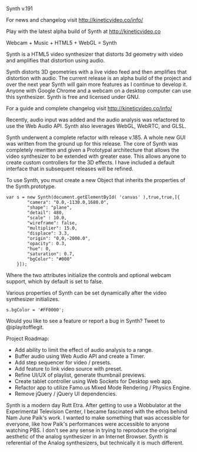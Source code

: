 Synth v.191


For news and changelog visit http://kineticvideo.co/info/

Play with the latest alpha build of Synth at http://kineticvideo.co


Webcam + Music + HTML5 + WebGL = Synth

Synth is a HTML5 video synthesizer that distorts 3d geometry with video and amplifies that distortion using audio.

Synth distorts 3D geometries with a live video feed and then amplifies that distortion with audio. The current release is an alpha build of the project and over the next year Synth will gain more features as I continue to develop it. Anyone with Google Chrome and a webcam on a desktop computer can use this synthesizer. Synth is free and licensed under GNU.

For a guide and complete changelog visit http://kineticvideo.co/info/

Recently, audio input was added and the audio analysis was refactored to use the Web Audio API. Synth also leverages WebGL, WebRTC, and GLSL. 

Synth underwent a complete refactor with release v.185. A whole new GUI was written from the ground up for this release. The core of Synth was completely rewritten and given a Prototypal architecture that allows the video synthesizer to be extended with greater ease. This allows anyone to create custom controllers for the 3D effects. I have included a default interface that in subsequent releases will be refined.

To use Synth, you must create a new Object that inherits the properties of the Synth.prototype.

```
var s = new Synth(document.getElementById( 'canvas' ),true,true,[{
        "camera": "0.0,-1130.0,1680.0",
        "shape": "plane",
        "detail": 480,
        "scale" : 10.0,
        "wireframe": false,
        "multiplier": 15.0,
        "displace": 3.3,
        "origin": "0,0,-2000.0",
        "opacity": 0.3,
        "hue": 0,
        "saturation": 0.7,
        "bgColor": "#000"
    }]);
```

Where the two attributes initialize the controls and optional webcam support, which by default is set to false.

Various properties of Synth can be set dynamically after the video synthesizer initializes. 

```
s.bgColor = '#FF0000';

```


Would you like to see a feature or report a bug in Synth? Tweet to @iplayitofflegit.

Project Roadmap:

- Add ability to limit the effect of audio analysis to a range.
- Buffer audio using Web Audio API and create a Timer.
- Add step sequencer for video / presets.
- Add feature to link video source with preset.
- Refine UI/UX of playlist, generate thumbnail previews.
- Create tablet controller using Web Sockets for Desktop web app.
- Refactor app to utilize Famo.us Mixed Mode Rendering / Physics Engine.
- Remove jQuery / jQuery UI dependencies.

Synth is a modern day Rutt Etra. After getting to use a Wobbulator at the Experimental Television Center, I became fascinated with the ethos behind Nam June Paik's work. I wanted to make something that was accessible for everyone, like how Paik's performances were accessible to anyone watching PBS. I don't see any sense in trying to reproduce the original aesthetic of the analog synthesizer in an Internet Browser. Synth is referential of the Analog synthesizers, but technically it is much different.

